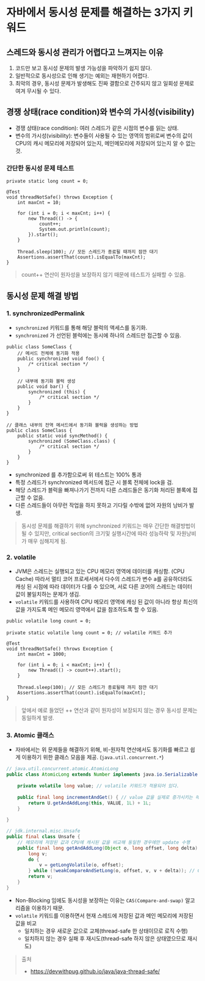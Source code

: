 # 자바에서 동시성 문제를 해결하는 3가지 키워드

## 스레드와 동시성 관리가 어렵다고 느껴지는 이유

1. 코드만 보고 동시성 문제의 발생 가능성을 파악하기 쉽지 않다.
2. 일반적으로 동시성으로 인해 생기는 예외는 재현하기 어렵다.
3. 최악의 경우, 동시성 문제가 발생해도 진짜 결함으로 간주되지 않고 일회성 문제로 여겨 무시될 수 있다.

## 경쟁 상태(race condition)와 변수의 가시성(visibility)

- 경쟁 상태(race condition): 여러 스레드가 같은 시점의 변수를 읽는 상태.
- 변수의 가시성(visibility): 변수들이 사용될 수 있는 영역의 범위로써 변수의 값이 CPU의 캐시 메모리에 저장되어 있는지, 메인메모리에 저장되어 있는지 알 수 없는 것.


### 간단한 동시성 문제 테스트
```
private static long count = 0;

@Test
void threadNotSafe() throws Exception {
    int maxCnt = 10;

    for (int i = 0; i < maxCnt; i++) {
        new Thread(() -> {
            count++;
            System.out.println(count);
        }).start();
    }

    Thread.sleep(100); // 모든 스레드가 종료될 때까지 잠깐 대기
    Assertions.assertThat(count).isEqualTo(maxCnt);
}
```
> count++ 연산이 원자성을 보장하지 않기 때문에 테스트가 실패할 수 있음.

## 동시성 문제 해결 방법

### 1. synchronizedPermalink
- `synchronized` 키워드를 통해 해당 블럭의 액세스를 동기화.
- `synchronized` 가 선언된 블럭에는 동시에 하나의 스레드만 접근할 수 있음.
```
public class SomeClass {
    // 메서드 전체에 동기화 적용
    public synchronized void foo() { 
        /* critical section */
    }

    // 내부에 동기화 블럭 생성
    public void bar() {
        synchronized (this) {
            /* critical section */
        }
    }
}

// 클래스 내부의 전역 메서드에서 동기화 블럭을 생성하는 방법
public class SomeClass {
    public static void syncMethod() {
        synchronized (SomeClass.class) {
            /* critical section */
        }
    }
}
```
- synchronized 를 추가함으로써 위 테스트는 100% 통과
- 특정 스레드가 synchronized 메서드에 접근 시 블록 전체에 lock을 검.
- 해당 스레드가 블럭을 빠져나가기 전까지 다른 스레드들은 동기화 처리된 블록에 접근할 수 없음.
- 다른 스레드들이 아무런 작업을 하지 못하고 기다릴 수밖에 없어 자원의 낭비가 발생.
> 동시성 문제를 해결하기 위해 synchronized 키워드는 매우 간단한 해결방법이 될 수 있지만, critical section의 크기및 실행시간에 따라 성능하락 및 자원낭비가 매우 심해지게 됨.

### 2. volatile
- JVM은 스레드는 실행되고 있는 CPU 메모리 영역에 데이터를 캐싱함. (CPU Cache) 따라서 멀티 코어 프로세서에서 다수의 스레드가 변수 a를 공유하더라도 캐싱 된 시점에 따라 데이터가 다를 수 있으며, 서로 다른 코어의 스레드는 데이터 값이 불일치하는 문제가 생김.
- `volatile` 키워드를 사용하여 CPU 메모리 영역에 캐싱 된 값이 아니라 항상 최신의 값을 가지도록 메인 메모리 영역에서 값을 참조하도록 할 수 있음.

```
public volatile long count = 0;
```

```
private static volatile long count = 0; // volatile 키워드 추가

@Test
void threadNotSafe() throws Exception {
    int maxCnt = 1000;

    for (int i = 0; i < maxCnt; i++) {
        new Thread(() -> count++).start();
    }

    Thread.sleep(100); // 모든 스레드가 종료될때 까지 잠깐 대기
    Assertions.assertThat(count).isEqualTo(maxCnt);
}
```

> 앞에서 예로 들었던 ++ 연산과 같이 원자성이 보장되지 않는 경우 동시성 문제는 동일하게 발생.

### 3. Atomic 클래스
- 자바에서는 위 문제들을 해결하기 위해, 비-원자적 연산에서도 동기화를 빠르고 쉽게 이용하기 위한 클래스 모음을 제공. (`java.util.concurrent.*`)
```java
// java.util.concurrent.atomic.AtomicLong
public class AtomicLong extends Number implements java.io.Serializable {
	
    private volatile long value; // volatile 키워드가 적용되어 있다.
	
    public final long incrementAndGet() { // value 값을 실제로 증가시키는 메서드
        return U.getAndAddLong(this, VALUE, 1L) + 1L;
    }
	
}
```
```java
// jdk.internal.misc.Unsafe
public final class Unsafe {
    // 메모리에 저장된 값과 CPU에 캐시된 값을 비교해 동일한 경우에만 update 수행
    public final long getAndAddLong(Object o, long offset, long delta) {
        long v;
        do {
            v = getLongVolatile(o, offset);
        } while (!weakCompareAndSetLong(o, offset, v, v + delta)); // CAS 알고리즘 (JNI 코드로 이루어져 있다.)
        return v;
    }
}
```


- Non-Blocking 임에도 동시성을 보장하는 이유는 `CAS(Compare-and-swap)` 알고리즘을 이용하기 때문.
- `volatile` 키워드를 이용하면서 현재 스레드에 저장된 값과 메인 메모리에 저장된 값을 비교
  - 일치하는 경우 새로운 값으로 교체(thread-safe 한 상태이므로 로직 수행)
  - 일치하지 않는 경우 실패 후 재시도(thread-safe 하지 않은 상태였으므로 재시도)


> 출처
> - https://devwithpug.github.io/java/java-thread-safe/